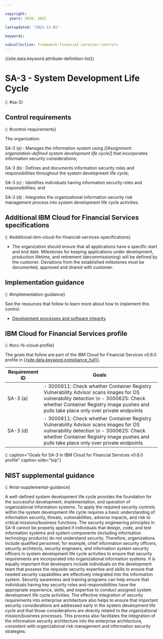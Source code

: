 ```yaml
---

copyright:
  years: 2020, 2022

lastupdated: "2022-11-01"

keywords:

subcollection: framework-financial-services-controls
---
```


{{site.data.keyword.attribute-definition-list}}

               
# SA-3 - System Development Life Cycle
{: #sa-3}

## Control requirements
{: #control-requirements}

The organization:

SA-3 (a)
    : Manages the information system using _[[Assignment: organization-defined system development life cycle]_] that incorporates information security considerations;

SA-3 (b)
    : Defines and documents information security roles and responsibilities throughout the system development life cycle;

SA-3 (c)
    : Identifies individuals having information security roles and responsibilities; and

SA-3 (d)
    : Integrates the organizational information security risk management process into system development life cycle activities.

## Additional IBM Cloud for Financial Services specifications
{: #additional-ibm-cloud-for-financial-services-specifications}

- The organization should ensure that all applications have a specific start and end date.  Milestones for keeping applications under development, production lifetime, and retirement (decommissioning) will be defined by the customer.  Deviations from the established milestones must be documented, approved and shared with customer.

## Implementation guidance
{: #implementation-guidance}

See the resources that follow to learn more about how to implement this control.

- [Development processes and software integrity](/docs/framework-financial-services?topic=framework-financial-services-shared-development-processes)

## IBM Cloud for Financial Services profile
{: #scc-fs-cloud-profile}

The goals that follow are part of the IBM Cloud for Financial Services v0.6.0 profile in [{{site.data.keyword.compliance_full}}](/docs/security-compliance?topic=security-compliance-getting-started).

| Requirement ID | Goals |
|----------------|-------|
| SA-3 (a) | - 3000611: Check whether Container Registry Vulnerability Advisor scans images for OS vulnerability detection \n - 3000625: Check whether Container Registry image pushes and pulls take place only over private endpoints | 
| SA-3 (d) | - 3000611: Check whether Container Registry Vulnerability Advisor scans images for OS vulnerability detection \n - 3000625: Check whether Container Registry image pushes and pulls take place only over private endpoints | 
{: caption="Goals for SA-3 in IBM Cloud for Financial Services v0.6.0 profile" caption-side="top"}

## NIST supplemental guidance
{: #nist-supplemental-guidance}

A well-defined system development life cycle provides the foundation for the successful development, implementation, and operation of organizational information systems. To apply the required security controls within the system development life cycle requires a basic understanding of information security, threats, vulnerabilities, adverse impacts, and risk to critical missions/business functions. The security engineering principles in SA-8 cannot be properly applied if individuals that design, code, and test information systems and system components (including information technology products) do not understand security. Therefore, organizations include qualified personnel, for example, chief information security officers, security architects, security engineers, and information system security officers in system development life cycle activities to ensure that security requirements are incorporated into organizational information systems. It is equally important that developers include individuals on the development team that possess the requisite security expertise and skills to ensure that needed security capabilities are effectively integrated into the information system. Security awareness and training programs can help ensure that individuals having key security roles and responsibilities have the appropriate experience, skills, and expertise to conduct assigned system development life cycle activities. The effective integration of security requirements into enterprise architecture also helps to ensure that important security considerations are addressed early in the system development life cycle and that those considerations are directly related to the organizational mission/business processes. This process also facilitates the integration of the information security architecture into the enterprise architecture, consistent with organizational risk management and information security strategies.





